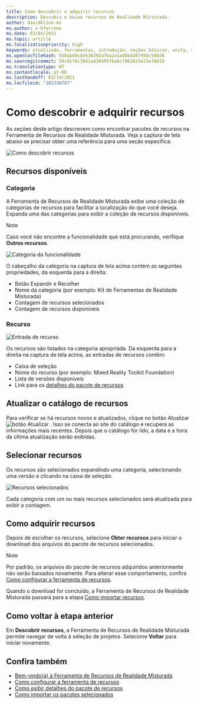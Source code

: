 ```yaml
---
title: Como descobrir e adquirir recursos
description: Descubra e baixe recursos de Realidade Misturada.
author: davidkline-ms
ms.author: v-hferrone
ms.date: 03/04/2021
ms.topic: article
ms.localizationpriority: high
keywords: atualizado, ferramentas, introdução, noções básicas, unity, visual studio, kit de ferramentas, headset de realidade misturada, headset do windows mixed reality, headset de realidade virtual, instalação, Windows, HoloLens, emulador, unreal, openxr
ms.openlocfilehash: 859abd0c8e538392a7ba2a1adbb4387956c50028
ms.sourcegitcommit: 59c91f8c70d1ad30995fba6cf862615e25e78d10
ms.translationtype: HT
ms.contentlocale: pt-BR
ms.lasthandoff: 03/19/2021
ms.locfileid: "102230707"
---
```

# <a name="discovering-and-acquiring-features"></a>Como descobrir e adquirir recursos

As seções deste artigo descrevem como encontrar pacotes de recursos na Ferramenta de Recursos de Realidade Misturada. Veja a captura de tela abaixo se precisar obter uma referência para uma seção específica:

![Como descobrir recursos](images/FeatureToolDiscovery.png)

## <a name="available-features"></a>Recursos disponíveis

### <a name="category"></a>Categoria

A Ferramenta de Recursos de Realidade Misturada exibe uma coleção de categorias de recursos para facilitar a localização do que você deseja. Expanda uma das categorias para exibir a coleção de recursos disponíveis.

> [!NOTE]
> Caso você não encontre a funcionalidade que está procurando, verifique **Outros recursos**.

![Categoria da funcionalidade](images/FeatureCategory.png)

O cabeçalho da categoria na captura de tela acima contém as seguintes propriedades, da esquerda para a direita:

- Botão Expandir e Recolher
- Nome da categoria (por exemplo: Kit de Ferramentas de Realidade Misturada)
- Contagem de recursos selecionados
- Contagem de recursos disponíveis

### <a name="feature"></a>Recurso

![Entrada de recurso](images/FeatureEntry.png)

Os recursos são listados na categoria apropriada. Da esquerda para a direita na captura de tela acima, as entradas de recursos contêm:

- Caixa de seleção
- Nome do recurso (por exemplo: Mixed Reality Toolkit Foundation)
- Lista de versões disponíveis
- Link para os [detalhes do pacote de recursos](viewing-package-details.md)

## <a name="refresh-the-feature-catalog"></a>Atualizar o catálogo de recursos

Para verificar se há recursos novos e atualizados, clique no botão Atualizar ![botão Atualizar](images/RefreshButton.png) . Isso se conecta ao site do catálogo e recupera as informações mais recentes. Depois que o catálogo for lido, a data e a hora da última atualização serão exibidas.

## <a name="select-features"></a>Selecionar recursos

Os recursos são selecionados expandindo uma categoria, selecionando uma versão e clicando na caixa de seleção:

![Recursos selecionados](images/SelectedFeatures.png)

Cada categoria com um ou mais recursos selecionados será atualizada para exibir a contagem.

## <a name="acquiring-features"></a>Como adquirir recursos

Depois de escolher os recursos, selecione **Obter recursos** para iniciar o download dos arquivos do pacote de recursos selecionados.

> [!NOTE]
> Por padrão, os arquivos do pacote de recursos adquiridos anteriormente não serão baixados novamente. Para alterar esse comportamento, confira [Como configurar a ferramenta de recursos](configuring-feature-tool.md).

Quando o download for concluído, a Ferramenta de Recursos de Realidade Misturada passará para a etapa [Como importar recursos](importing-features.md).

## <a name="going-back-to-the-previous-step"></a>Como voltar à etapa anterior

Em **Descobrir recursos**, a Ferramenta de Recursos de Realidade Misturada permite navegar de volta à seleção de projetos. Selecione **Voltar** para iniciar novamente.

## <a name="see-also"></a>Confira também

- [Bem-vindo(a) à Ferramenta de Recursos de Realidade Misturada](welcome-to-mr-feature-tool.md)
- [Como configurar a ferramenta de recursos](configuring-feature-tool.md)
- [Como exibir detalhes do pacote de recursos](viewing-package-details.md)
- [Como importar os pacotes selecionados](importing-features.md)
